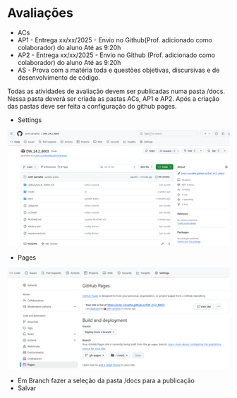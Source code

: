 # Avaliações

- ACs
- AP1 - Entrega xx/xx/2025 - Envio no Github(Prof. adicionado como colaborador) do aluno Até as 9:20h
- AP2 - Entrega xx/xx/2025 - Envio no Github (Prof. adicionado como colaborador) do aluno Até as 9:20h
- AS - Prova com a matéria toda e questões objetivas, discursivas e de desenvolvimento de código.

Todas as atividades de avaliação devem ser publicadas numa pasta /docs. Nessa pasta deverá ser criada as pastas ACs, AP1 e AP2. Após a criação das pastas deve ser feita a configuração do github pages.

- Settings

![Alt text](image.png)

- Pages

![Alt text](image-1.png)

- Em Branch fazer a seleção da pasta /docs para a publicação
- Salvar
